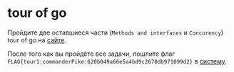 # tour of go

Пройдите две оставшиеся части (`Methods and interfaces` и `Concurency`) tour of go на [сайте](https://tour.golang.org/list).

После того как вы пройдёте все задачи, пошлите флаг `FLAG{tour1:commanderPike:620b049a66e5a4bd9c2670db971099d2}` в [систему](https://itmo-go.manytask.org/submit).
